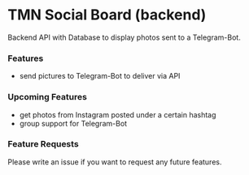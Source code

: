 # TMN Social Board (backend)

Backend API with Database to display photos sent to a Telegram-Bot.

### Features
+ send pictures to Telegram-Bot to deliver via API

### Upcoming Features
- get photos from Instagram posted under a certain hashtag
- group support for Telegram-Bot

### Feature Requests
Please write an issue if you want to request any future features.
